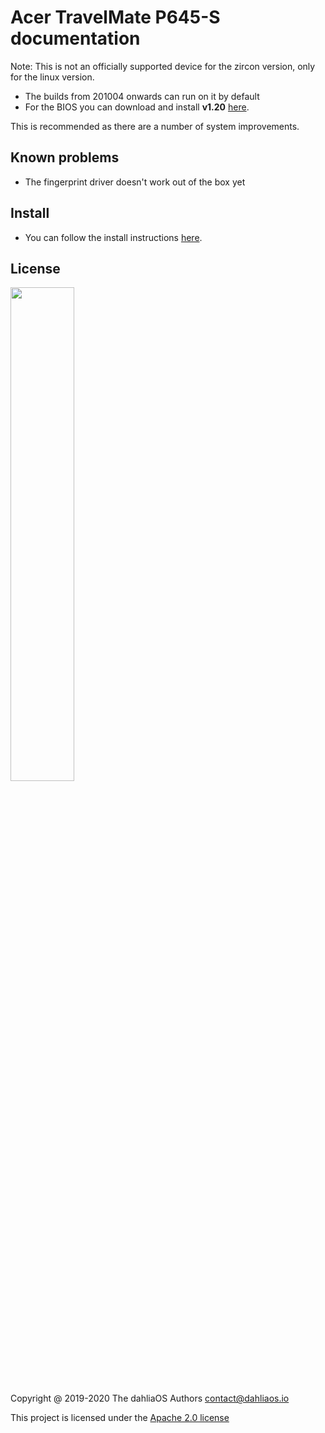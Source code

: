 # Acer TravelMate P645-S documentation

Note: This is not an officially supported device for the zircon version, only for the linux version.

- The builds from 201004 onwards can run on it by default
- For the BIOS you can download and install **v1.20** [here](https://global-download.acer.com/GDFiles/BIOS/BIOS/BIOS_Acer_1.20_A_A.zip?acerid=636815760869299568&Step1=NOTEBOOK&Step2=TRAVELMATE&Step3=TRAVELMATE%20P645-S&OS=10M1&LC=en&BC=ACER&SC=AAP_1).

This is recommended as there are a number of system improvements.

## Known problems

- The fingerprint driver doesn't work out of the box yet

## Install

- You can follow the install instructions [here](../../run%20dahliaOS/x86_64-efi.md). 

## License

<p align="left">
  <img width="45%" src="https://github.com/dahlia-os/brand/blob/master/Logo%20SVGs/dahliaOS%20logo%20with%20text%20(drop%20shadow).svg"
</p>

Copyright @ 2019-2020 The dahliaOS Authors contact@dahliaos.io

This project is licensed under the [Apache 2.0 license](https://github.com/dahlia-os/documentation/blob/master/LICENSE)

